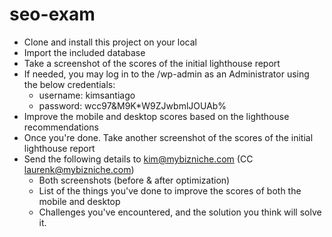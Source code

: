 # seo-exam

- Clone and install this project on your local
- Import the included database
- Take a screenshot of the scores of the initial lighthouse report
- If needed, you may log in to the /wp-admin as an Administrator using the below credentials:
  - username: kimsantiago
  - password: wcc97&M9K*W9ZJwbmlJOUAb%
- Improve the mobile and desktop scores based on the lighthouse recommendations
- Once you're done. Take another screenshot of the scores of the initial lighthouse report
- Send the following details to kim@mybizniche.com (CC laurenk@mybizniche.com)
  - Both screenshots (before & after optimization)
  - List of the things you've done to improve the scores of both the mobile and desktop
  - Challenges you've encountered, and the solution you think will solve it.
